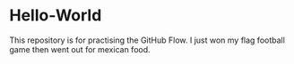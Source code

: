 # Hello-World
This repository is for practising the GitHub Flow.
I just won my flag football game then went out for mexican food.
